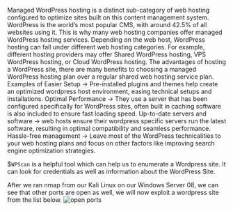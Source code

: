 Managed WordPress hosting is a distinct sub-category of web hosting configured to optimize sites built on this content management system.
WordPress is the world’s most popular CMS, with around 42.5% of all websites using it. This is why many web hosting companies offer managed WordPress hosting services.
Depending on the web host, WordPress hosting can fall under different web hosting categories. For example, different hosting providers may offer Shared WordPress hosting, VPS WordPress hosting, or Cloud WordPress hosting.
The advantages of hosting a WordPress site, there are many benefits to choosing a managed WordPress hosting plan over a regular shared web hosting service plan. Examples of 
Easier Setup -> Pre-installed plugins and themes help create an optimized wordpress host environment, easing technical setups and installations. 
Optimal Performance -> They use a server that has been configured specifically for WordPress sites, often built in caching software is also included to ensure fast loading speed. 
Up-to-date servers and software -> web hosts ensure their wordpress specific servers run the latest software, resulting in optimal compatibility and seamless performance. 
Hassle-free management -> Leave most of the WordPress technicalities to your web hosting plans and focus on other factors like improving search engine optimization strategies. 

$`WPScan` is a helpful tool which can help us to enumerate a Wordpress site. It can look for credentials as well as information about the WordPress Site. 

After we ran nmap from our Kali Linux on our Windows Server 08, we can see that other ports are open as well, we will now exploit a wordpress site from the list below. 
![open ports](https://user-images.githubusercontent.com/93686063/201990303-3fc5f9b6-b9eb-4d42-8930-7c002deaecaa.JPG)
